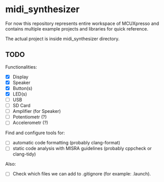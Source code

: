 # midi_synthesizer

For now this repository represents entire workspace of MCUXpresso and contains multiple example projects and libraries for quick reference.

The actual project is inside midi_synthesizer directory.

## TODO

Functionalities:

- [x] Display
- [x] Speaker
- [x] Button(s)
- [x] LED(s)
- [ ] USB
- [ ] SD Card
- [ ] Amplifier (for Speaker)
- [ ] Potentiometr (?)
- [ ] Accelerometr (?)

Find and configure tools for:

- [ ] automatic code formatting (probably clang-format)
- [ ] static code analysis with MISRA guidelines (probably cppcheck or clang-tidy)

Also:

- [ ] Check which files we can add to .gitignore (for example: .launch).
